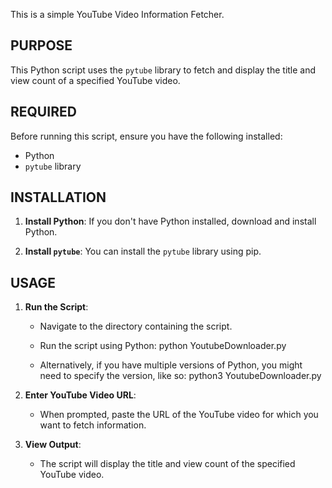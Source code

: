 This is a simple YouTube Video Information Fetcher.

## PURPOSE
This Python script uses the `pytube` library to fetch and display the title and view count of a specified YouTube video.


## REQUIRED
   Before running this script, ensure you have the following installed:
   - Python 
   - `pytube` library


## INSTALLATION
   1. **Install Python**: 
      If you don't have Python installed, download and install Python.

   2. **Install `pytube`**: 
      You can install the `pytube` library using pip. 


## USAGE
   1. **Run the Script**:
      - Navigate to the directory containing the script.
      - Run the script using Python:
         python YoutubeDownloader.py

      - Alternatively, if you have multiple versions of Python, you might need to specify the version, like so:
         python3 YoutubeDownloader.py


   2. **Enter YouTube Video URL**:
      - When prompted, paste the URL of the YouTube video for which you want to fetch information.

   3. **View Output**:
      - The script will display the title and view count of the specified YouTube video.


 
 
